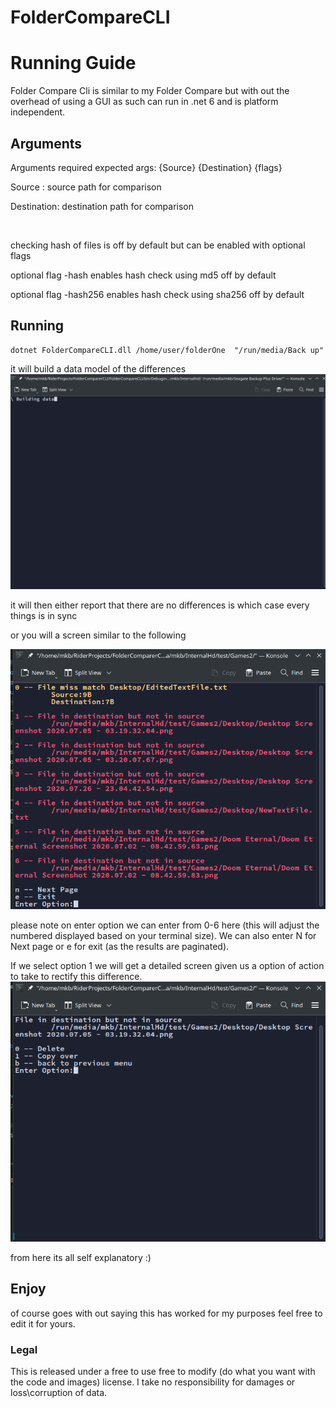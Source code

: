 # FolderCompareCLI


# Running Guide

Folder Compare Cli is similar to my Folder Compare but with out the overhead of using a GUI as such can run in .net 6 and is platform independent.

## Arguments
<p>Arguments required expected args: {Source}  {Destination} {flags}</p>
<p>Source : source path for comparison</p>
<p>Destination: destination path for comparison</p>
<br>
<p> checking hash of files is off by default but can be enabled with optional flags</p>
<p> optional flag -hash enables hash check using md5  off by default</p>
<p> optional flag -hash256 enables hash check using sha256 off by default</p>



## Running
```
dotnet FolderCompareCLI.dll /home/user/folderOne  "/run/media/Back up" 
```

it will build a data model of the differences
![image](https://raw.githubusercontent.com/mkbmain/FolderCompareCLI/main/Images/Building.png)


it will then either report that there are no differences is which case every things is in sync 

or you will a screen similar to the following

![image](https://raw.githubusercontent.com/mkbmain/FolderCompareCLI/main/Images/Options.png)

please note on enter option we can enter from 0-6 here (this will adjust the numbered displayed based on your terminal size).
We can also enter N for Next page or e for exit (as the results are paginated).

If we select option 1 we will get a detailed screen given us a option of action to take to rectify this difference.
![image](https://raw.githubusercontent.com/mkbmain/FolderCompareCLI/main/Images/DetailOptions.png)

from here its all self explanatory :) 






## Enjoy


of course goes with out saying this has worked for my purposes feel free to edit it for yours.


### Legal
This is released under a free to use free to modify (do what you want with the code and images) license. I take no responsibility for damages or loss\corruption of data.